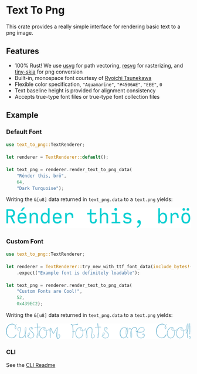 # Text To Png

This crate provides a really simple interface for rendering basic text to a png image.

## Features
- 100% Rust! We use [usvg](https://crates.io/crates/usvg) for path vectoring, [resvg](https://crates.io/crates/resvg) for rasterizing, and [tiny-skia](https://crates.io/crates/tiny-skia) for png conversion
- Built-in, monospace font courtesy of [Ryoichi Tsunekawa](https://dharmatype.com/)
- Flexible color specification, `"Aquamarine"`, `"#4506AE"`, `"EEE"`, `0`
- Text baseline height is provided for alignment consistency
- Accepts true-type font files or true-type font collection files

## Example

### Default Font

```rust
use text_to_png::TextRenderer;

let renderer = TextRenderer::default();

let text_png = renderer.render_text_to_png_data(
    "Rénder this, brö",
    64,
    "Dark Turquoise");
```

Writing the `&[u8]` data returned in `text_png.data` to a `text.png` yields:

![Rendered Text Image](https://github.com/RookAndPawn/text-to-png/blob/main/readme-resources/text1.png?raw=true)

### Custom Font

```rust
use text_to_png::TextRenderer;

let renderer = TextRenderer::try_new_with_ttf_font_data(include_bytes!("../tests/resources/Because I am Happy Regular.ttf"))
    .expect("Example font is definitely loadable");

let text_png = renderer.render_text_to_png_data(
    "Custom Fonts are Cool!",
    52,
    0x439EC2);
```

Writing the `&[u8]` data returned in `text_png.data` to a `text.png` yields:

![Rendered Text Image](https://github.com/RookAndPawn/text-to-png/blob/main/readme-resources/text2.png?raw=true)

### CLI

See the [CLI Readme](https://github.com/RookAndPawn/text-to-png/blob/main/text-to-png-cli)